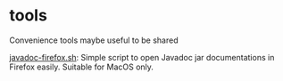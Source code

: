 # tools

Convenience tools maybe useful to be shared

[javadoc-firefox.sh](javadoc-firefox.sh.md): Simple script to open Javadoc jar documentations in Firefox easily. Suitable for MacOS only.
